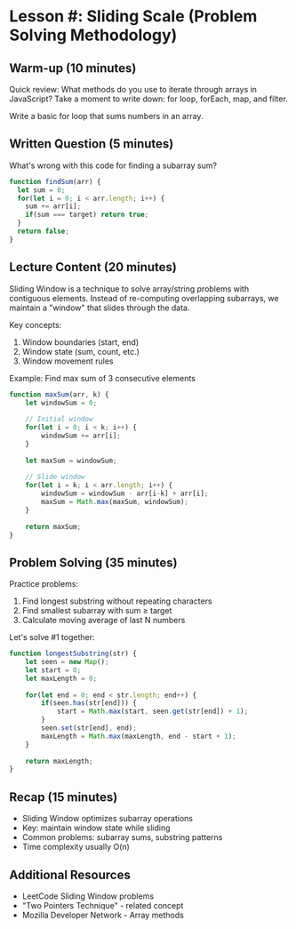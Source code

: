 # Lesson #: Sliding Scale (Problem Solving Methodology)

## Warm-up (10 minutes)
Quick review: What methods do you use to iterate through arrays in JavaScript? Take a moment to write down: for loop, forEach, map, and filter.

Write a basic for loop that sums numbers in an array.
## Written Question (5 minutes)
What's wrong with this code for finding a subarray sum?

```javascript
function findSum(arr) {
  let sum = 0;
  for(let i = 0; i < arr.length; i++) {
    sum += arr[i];
    if(sum === target) return true;
  }
  return false;
}
```

## Lecture Content (20 minutes)
Sliding Window is a technique to solve array/string problems with contiguous elements. Instead of re-computing overlapping subarrays, we maintain a "window" that slides through the data.

Key concepts:

1. Window boundaries (start, end)
2. Window state (sum, count, etc.)
3. Window movement rules

Example: Find max sum of 3 consecutive elements
```javascript
function maxSum(arr, k) {
    let windowSum = 0;
    
    // Initial window
    for(let i = 0; i < k; i++) {
        windowSum += arr[i];
    }
    
    let maxSum = windowSum;
    
    // Slide window
    for(let i = k; i < arr.length; i++) {
        windowSum = windowSum - arr[i-k] + arr[i];
        maxSum = Math.max(maxSum, windowSum);
    }
    
    return maxSum;
}
```

## Problem Solving (35 minutes)
Practice problems:

1. Find longest substring without repeating characters
2. Find smallest subarray with sum ≥ target
3. Calculate moving average of last N numbers

Let's solve #1 together:
```javascript
function longestSubstring(str) {
    let seen = new Map();
    let start = 0;
    let maxLength = 0;
    
    for(let end = 0; end < str.length; end++) {
        if(seen.has(str[end])) {
            start = Math.max(start, seen.get(str[end]) + 1);
        }
        seen.set(str[end], end);
        maxLength = Math.max(maxLength, end - start + 1);
    }
    
    return maxLength;
}
```

## Recap (15 minutes)
- Sliding Window optimizes subarray operations
- Key: maintain window state while sliding
- Common problems: subarray sums, substring patterns
- Time complexity usually O(n)

## Additional Resources
- LeetCode Sliding Window problems
- "Two Pointers Technique" - related concept
- Mozilla Developer Network - Array methods